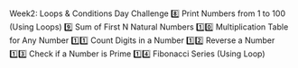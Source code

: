 Week2: Loops & Conditions
Day	Challenge
8️⃣	Print Numbers from 1 to 100 (Using Loops)
9️⃣	Sum of First N Natural Numbers
1️⃣0️⃣	Multiplication Table for Any Number
1️⃣1️⃣	Count Digits in a Number
1️⃣2️⃣	Reverse a Number
1️⃣3️⃣	Check if a Number is Prime
1️⃣4️⃣	Fibonacci Series (Using Loop)